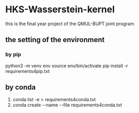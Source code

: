 # HKS-Wasserstein-kernel
this is the final year project of the QMUL-BUPT joint program

## the setting of the environment 
### by pip
python3 -m venv env
source env/bin/activate
pip install -r requirements4pip.txt

## by conda

1. conda list -e > requirements4conda.txt
2. conda create --name <env> --file requirements4conda.txt
